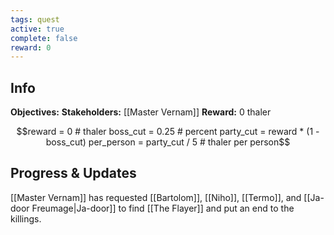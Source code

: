 ```yaml
---
tags: quest
active: true
complete: false
reward: 0
---
```


## Info
**Objectives:** 
**Stakeholders:** [[Master Vernam]]
**Reward:**  0 thaler
```math
reward = 0 # thaler
boss_cut = 0.25 # percent
party_cut = reward * (1 - boss_cut)
per_person = party_cut / 5 # thaler per person
```

## Progress & Updates
[[Master Vernam]] has requested [[Bartolom]], [[Niho]], [[Termo]], and [[Ja-door Freumage|Ja-door]] to find [[The Flayer]] and put an end to the killings.